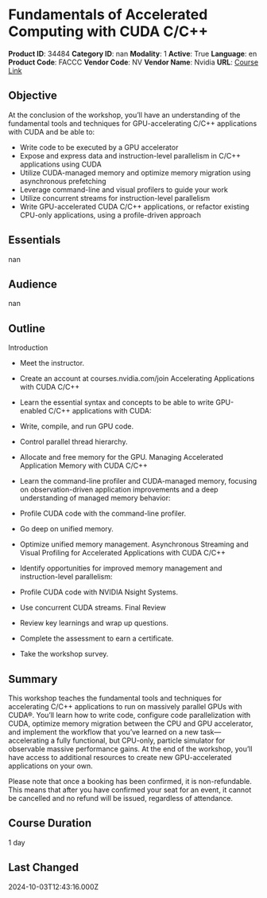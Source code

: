 # Fundamentals of Accelerated Computing with CUDA C/C++

**Product ID**: 34484
**Category ID**: nan
**Modality**: 1
**Active**: True
**Language**: en
**Product Code**: FACCC
**Vendor Code**: NV
**Vendor Name**: Nvidia
**URL**: [Course Link](https://www.fastlaneus.com/course/nv-faccc)

## Objective
At the conclusion of the workshop, you’ll have an understanding of the fundamental tools and techniques for GPU-accelerating C/C++ applications with CUDA and be able to:



- Write code to be executed by a GPU accelerator
- Expose and express data and instruction-level parallelism in C/C++ applications using CUDA
- Utilize CUDA-managed memory and optimize memory migration using asynchronous prefetching
- Leverage command-line and visual profilers to guide your work
- Utilize concurrent streams for instruction-level parallelism
- Write GPU-accelerated CUDA C/C++ applications, or refactor existing CPU-only applications, using a profile-driven approach

## Essentials
nan

## Audience
nan

## Outline
Introduction



- Meet the instructor.
- Create an account at courses.nvidia.com/join
Accelerating Applications with CUDA C/C++	



- Learn the essential syntax and concepts to be able to write GPU-enabled C/C++ applications with CUDA:
- Write, compile, and run GPU code.
- Control parallel thread hierarchy.
- Allocate and free memory for the GPU.
Managing Accelerated Application Memory with CUDA C/C++	



- Learn the command-line profiler and CUDA-managed memory, focusing on observation-driven application improvements and a deep understanding of managed memory behavior:
- Profile CUDA code with the command-line profiler.
- Go deep on unified memory.
- Optimize unified memory management.
Asynchronous Streaming and Visual Profiling for Accelerated Applications with CUDA C/C++	



- Identify opportunities for improved memory management and instruction-level parallelism:
- Profile CUDA code with NVIDIA Nsight Systems.
- Use concurrent CUDA streams.
Final Review	



- Review key learnings and wrap up questions.
- Complete the assessment to earn a certificate.
- Take the workshop survey.

## Summary
This workshop teaches the fundamental tools and techniques for accelerating C/C++ applications to run on massively parallel GPUs with CUDA®. You’ll learn how to write code, configure code parallelization with CUDA, optimize memory migration between the CPU and GPU accelerator, and implement the workflow that you’ve learned on a new task—accelerating a fully functional, but CPU-only, particle simulator for observable massive performance gains. At the end of the workshop, you’ll have access to additional resources to create new GPU-accelerated applications on your own.

Please note that once a booking has been confirmed, it is non-refundable. This means that after you have confirmed your seat for an event, it cannot be cancelled and no refund will be issued, regardless of attendance.

## Course Duration
1 day

## Last Changed
2024-10-03T12:43:16.000Z
